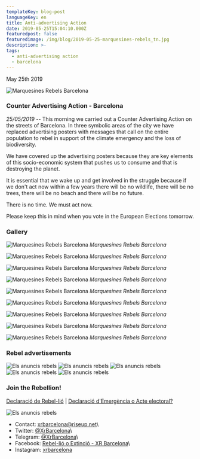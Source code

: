 ```yaml
---
templateKey: blog-post
languageKey: en
title: Anti-advertising Action
date: 2019-05-25T15:04:10.000Z
featuredpost: false
featuredimage: /img/blog/2019-05-25-marquesines-rebels_tn.jpg
description: >-
tags:
  - anti-advertising action
  - barcelona
---
```

May 25th 2019

![Marquesines Rebels Barcelona](/img/blog/2019-05-25-marquesines-rebels.jpg)

### Counter Advertising Action - Barcelona

*25/05/2019* -- This morning we carried out a Counter Advertising Action on the streets of Barcelona. In three symbolic areas of the city we have replaced advertising posters with messages that call on the entire population to rebel in support of the climate emergency and the loss of biodiversity.

We have covered up the advertising posters because they are key elements of this socio-economic system that pushes us to consume and that is destroying the planet.

It is essential that we wake up and get involved in the struggle because if we don't act now within a few years there will be no wildlife, there will be no trees, there will be no beach and there will be no future.

There is no time. We must act now.

Please keep this in mind when you vote in the European Elections tomorrow.

### Gallery

![Marquesines Rebels Barcelona](/img/blog/2019-05-25-marquesines-rebels_2.jpg)
_Marquesines Rebels Barcelona_

![Marquesines Rebels Barcelona](/img/blog/2019-05-25-marquesines-rebels_3.jpg)
_Marquesines Rebels Barcelona_

![Marquesines Rebels Barcelona](/img/blog/2019-05-25-marquesines-rebels_4.jpg)
_Marquesines Rebels Barcelona_

![Marquesines Rebels Barcelona](/img/blog/2019-05-25-marquesines-rebels_5.jpg)
_Marquesines Rebels Barcelona_

![Marquesines Rebels Barcelona](/img/blog/2019-05-25-marquesines-rebels_6.jpg)
_Marquesines Rebels Barcelona_

![Marquesines Rebels Barcelona](/img/blog/2019-05-25-marquesines-rebels_7.jpg)
_Marquesines Rebels Barcelona_

![Marquesines Rebels Barcelona](/img/blog/2019-05-25-marquesines-rebels_8.jpg)
_Marquesines Rebels Barcelona_

![Marquesines Rebels Barcelona](/img/blog/2019-05-25-marquesines-rebels_9.jpg)
_Marquesines Rebels Barcelona_

![Marquesines Rebels Barcelona](/img/blog/2019-05-25-marquesines-rebels_10.jpg)
_Marquesines Rebels Barcelona_


### Rebel advertisements

<!-- ![Els anuncis rebels](https://youtu.be/-nw6yjLHW7E)
![Els anuncis rebels](https://youtu.be/WrdjopNwRd0) -->
![Els anuncis rebels](/img/blog/anuncis_rebels_1.jpg)
![Els anuncis rebels](/img/blog/anuncis_rebels_2.jpg)
![Els anuncis rebels](/img/blog/anuncis_rebels_3.jpg)
![Els anuncis rebels](/img/blog/anuncis_rebels_4.jpg)
![Els anuncis rebels](/img/blog/anuncis_rebels_5.jpg)



### Join the Rebellion!

[Declaració de Rebel-lió](/ca/blog/2019-01-28-declaracio-de-rebellio) | [Declaració d'Emergència o Acte electoral?](/ca/blog/2019-05-14-declaracio-emergencia-o-acte-electoral)

![Els anuncis rebels](/img/blog/anuncis_rebels_6.jpg)

-   Contact: <xrbarcelona@riseup.net>\
-   Twitter: [@XrBarcelona](https://twitter.com/XrBarcelona)\
-   Telegram: [@XrBarcelona](https://t.me/XRBarcelona)\
-   Facebook: [Rebel-lió o Extinció - XR Barcelona](https://m.facebook.com/Rebelli%C3%B3-o-Extinci%C3%B3-XR-Barcelona-294755854501544/)\
-   Instagram: [xrbarcelona](https://www.instagram.com/xrbarcelona/)
